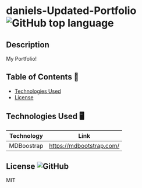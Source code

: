 # daniels-Updated-Portfolio ![GitHub top language](https://img.shields.io/github/languages/top/Dkallen117/daniels-Updated-Portfolio)

## Description 

My Portfolio!

## Table of Contents 📖

- [Technologies Used](#technologies-used-%EF%B8%8F)
- [License](#license-)

## Technologies Used 🖥️

| Technology  | Link                                   |
| ----------- | -------------------------------------- |
| MDBoostrap  | https://mdbootstrap.com/               |


## License ![GitHub](https://img.shields.io/github/license/smcheah/README-generator)

MIT
